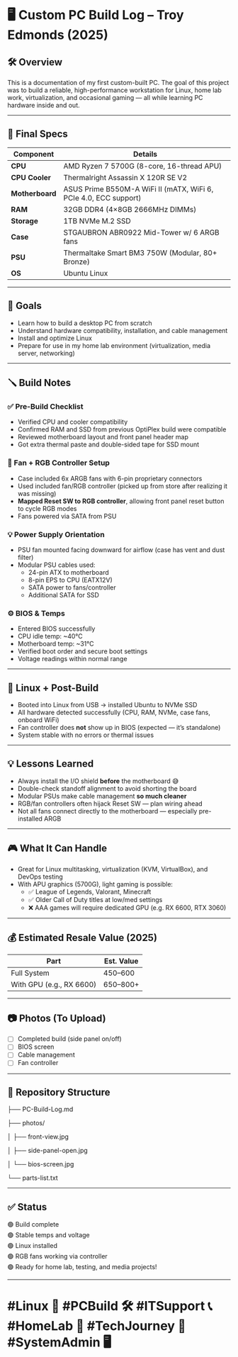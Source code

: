 # 🖥️ Custom PC Build Log – Troy Edmonds (2025)

## 🛠️ Overview

This is a documentation of my first custom-built PC. The goal of this project was to build a reliable, high-performance workstation for Linux, home lab work, virtualization, and occasional gaming — all while learning PC hardware inside and out.

---

## 🔧 Final Specs

| Component         | Details                                                                 |
|------------------|-------------------------------------------------------------------------|
| **CPU**          | AMD Ryzen 7 5700G (8-core, 16-thread APU)                               |
| **CPU Cooler**   | Thermalright Assassin X 120R SE V2                                      |
| **Motherboard**  | ASUS Prime B550M-A WiFi II (mATX, WiFi 6, PCIe 4.0, ECC support)        |
| **RAM**          | 32GB DDR4 (4×8GB 2666MHz DIMMs)                                         |
| **Storage**      | 1TB NVMe M.2 SSD                                                        |
| **Case**         | STGAUBRON ABR0922 Mid-Tower w/ 6 ARGB fans                              |
| **PSU**          | Thermaltake Smart BM3 750W (Modular, 80+ Bronze)                        |
| **OS**           | Ubuntu Linux                                                            |

---

## 🎯 Goals

- Learn how to build a desktop PC from scratch
- Understand hardware compatibility, installation, and cable management
- Install and optimize Linux
- Prepare for use in my home lab environment (virtualization, media server, networking)

---

## 🪛 Build Notes

### ✅ Pre-Build Checklist
- Verified CPU and cooler compatibility
- Confirmed RAM and SSD from previous OptiPlex build were compatible
- Reviewed motherboard layout and front panel header map
- Got extra thermal paste and double-sided tape for SSD mount

### 🔌 Fan + RGB Controller Setup
- Case included 6x ARGB fans with 6-pin proprietary connectors
- Used included fan/RGB controller (picked up from store after realizing it was missing)
- **Mapped Reset SW to RGB controller**, allowing front panel reset button to cycle RGB modes
- Fans powered via SATA from PSU

### 💡 Power Supply Orientation
- PSU fan mounted facing downward for airflow (case has vent and dust filter)
- Modular PSU cables used:
  - 24-pin ATX to motherboard
  - 8-pin EPS to CPU (EATX12V)
  - SATA power to fans/controller
  - Additional SATA for SSD

### ⚙️ BIOS & Temps
- Entered BIOS successfully
- CPU idle temp: ~40°C
- Motherboard temp: ~31°C
- Verified boot order and secure boot settings
- Voltage readings within normal range

---

## 🧪 Linux + Post-Build

- Booted into Linux from USB → installed Ubuntu to NVMe SSD
- All hardware detected successfully (CPU, RAM, NVMe, case fans, onboard WiFi)
- Fan controller does **not** show up in BIOS (expected — it’s standalone)
- System stable with no errors or thermal issues

---

## 💡 Lessons Learned

- Always install the I/O shield **before** the motherboard 😅
- Double-check standoff alignment to avoid shorting the board
- Modular PSUs make cable management **so much cleaner**
- RGB/fan controllers often hijack Reset SW — plan wiring ahead
- Not all fans connect directly to the motherboard — especially pre-installed ARGB

---

## 🎮 What It Can Handle

- Great for Linux multitasking, virtualization (KVM, VirtualBox), and DevOps testing
- With APU graphics (5700G), light gaming is possible:
  - ✅ League of Legends, Valorant, Minecraft
  - ✅ Older Call of Duty titles at low/med settings
  - ❌ AAA games will require dedicated GPU (e.g. RX 6600, RTX 3060)

---

## 💰 Estimated Resale Value (2025)

| Part             | Est. Value |
|------------------|------------|
| Full System      | $450–$600  |
| With GPU (e.g., RX 6600) | $650–$800+ |

---

## 📷 Photos (To Upload)
- [ ] Completed build (side panel on/off)
- [ ] BIOS screen
- [ ] Cable management
- [ ] Fan controller

---

## 📁 Repository Structure 

├── PC-Build-Log.md

├── photos/

│ ├── front-view.jpg

│ ├── side-panel-open.jpg

│ └── bios-screen.jpg

└── parts-list.txt


---

## ✅ Status

🟢 Build complete  
🟢 Stable temps and voltage  
🟢 Linux installed  
🟢 RGB fans working via controller  
🟢 Ready for home lab, testing, and media projects!

---

# #Linux 🐧 #PCBuild 🛠️ #ITSupport 📞 #HomeLab 🔬 #TechJourney 🚀 #SystemAdmin 🖥️


